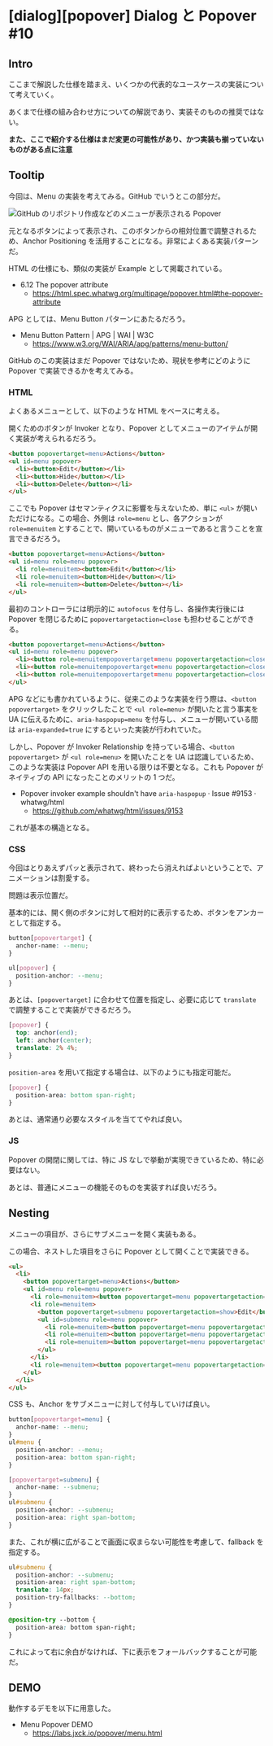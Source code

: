 # [dialog][popover] Dialog と Popover #10

## Intro

ここまで解説した仕様を踏まえ、いくつかの代表的なユースケースの実装について考えていく。

あくまで仕様の組み合わせ方についての解説であり、実装そのものの推奨ではない。

**また、ここで紹介する仕様はまだ変更の可能性があり、かつ実装も揃っていないものがある点に注意**


## Tooltip

今回は、Menu の実装を考えてみる。GitHub でいうとこの部分だ。

![GitHub のリポジトリ作成などのメニューが表示される Popover](./github-menu.png#574x536)

元となるボタンによって表示され、このボタンからの相対位置で調整されるため、Anchor Positioning を活用することになる。非常によくある実装パターンだ。

HTML の仕様にも、類似の実装が Example として掲載されている。

- 6.12 The popover attribute
  - https://html.spec.whatwg.org/multipage/popover.html#the-popover-attribute

APG としては、Menu Button パターンにあたるだろう。

- Menu Button Pattern | APG | WAI | W3C
  - https://www.w3.org/WAI/ARIA/apg/patterns/menu-button/

GitHub のこの実装はまだ Popover ではないため、現状を参考にどのように Popover で実装できるかを考えてみる。


### HTML

よくあるメニューとして、以下のような HTML をベースに考える。

開くためのボタンが Invoker となり、Popover としてメニューのアイテムが開く実装が考えられるだろう。

```html
<button popovertarget=menu>Actions</button>
<ul id=menu popover>
  <li><button>Edit</button></li>
  <li><button>Hide</button></li>
  <li><button>Delete</button></li>
</ul>
```

ここでも Popover はセマンティクスに影響を与えないため、単に `<ul>` が開いただけになる。この場合、外側は `role=menu` とし、各アクションが `role=menuitem` とすることで、開いているものがメニューであると言うことを宣言できるだろう。

```html
<button popovertarget=menu>Actions</button>
<ul id=menu role=menu popover>
  <li role=menuitem><button>Edit</button></li>
  <li role=menuitem><button>Hide</button></li>
  <li role=menuitem><button>Delete</button></li>
</ul>
```

最初のコントローラには明示的に `autofocus` を付与し、各操作実行後には Popover を閉じるために `popovertargetaction=close` も担わせることができる。

```html
<button popovertarget=menu>Actions</button>
<ul id=menu role=menu popover>
  <li><button role=menuitempopovertarget=menu popovertargetaction=close autofocus>Edit</button></li>
  <li><button role=menuitempopovertarget=menu popovertargetaction=close>Hide</button></li>
  <li><button role=menuitempopovertarget=menu popovertargetaction=close>Delete</button></li>
</ul>
```

APG などにも書かれているように、従来このような実装を行う際は、`<button popovertarget>` をクリックしたことで `<ul role=menu>` が開いたと言う事実を UA に伝えるために、`aria-haspopup=menu` を付与し、メニューが開いている間は `aria-expanded=true` にするといった実装が行われていた。

しかし、Popover が Invoker Relationship を持っている場合、`<button popovertarget>` が `<ul role=menu>` を開いたことを UA は認識しているため、このような実装は Popover API を用いる限りは不要となる。これも Popover がネイティブの API になったことのメリットの 1 つだ。

- Popover invoker example shouldn't have `aria-haspopup` · Issue #9153 · whatwg/html
  - https://github.com/whatwg/html/issues/9153

これが基本の構造となる。


### CSS

今回はとりあえずパッと表示されて、終わったら消えればよいということで、アニメーションは割愛する。

問題は表示位置だ。

基本的には、開く側のボタンに対して相対的に表示するため、ボタンをアンカーとして指定する。

```css
button[popovertarget] {
  anchor-name: --menu;
}

ul[popover] {
  position-anchor: --menu;
}
```

あとは、`[popovertarget]` に合わせて位置を指定し、必要に応じて `translate` で調整することで実装ができるだろう。

```css
[popover] {
  top: anchor(end);
  left: anchor(center);
  translate: 2% 4%;
}
```

`position-area` を用いて指定する場合は、以下のようにも指定可能だ。

```css
[popover] {
  position-area: bottom span-right;
}
```

あとは、通常通り必要なスタイルを当ててやれば良い。


### JS

Popover の開閉に関しては、特に JS なしで挙動が実現できているため、特に必要はない。

あとは、普通にメニューの機能そのものを実装すれば良いだろう。


## Nesting

メニューの項目が、さらにサブメニューを開く実装もある。

この場合、ネストした項目をさらに Popover として開くことで実装できる。

```html
<ul>
  <li>
    <button popovertarget=menu>Actions</button>
    <ul id=menu role=menu popover>
      <li role=menuitem><button popovertarget=menu popovertargetaction=close autofocus>Save</button></li>
      <li role=menuitem>
        <button popovertarget=submenu popovertargetaction=show>Edit</button>
        <ul id=submenu role=menu popover>
          <li role=menuitem><button popovertarget=menu popovertargetaction=close autofocus>Cut</button></li>
          <li role=menuitem><button popovertarget=menu popovertargetaction=close>Copy</button></li>
          <li role=menuitem><button popovertarget=menu popovertargetaction=close>Paste</button></li>
        </ul>
      </li>
      <li role=menuitem><button popovertarget=menu popovertargetaction=close>Close</button></li>
    </ul>
  </li>
</ul>
```

CSS も、Anchor をサブメニューに対して付与していけば良い。

```css
button[popovertarget=menu] {
  anchor-name: --menu;
}
ul#menu {
  position-anchor: --menu;
  position-area: bottom span-right;
}

[popovertarget=submenu] {
  anchor-name: --submenu;
}
ul#submenu {
  position-anchor: --submenu;
  position-area: right span-bottom;
}
```

また、これが横に広がることで画面に収まらない可能性を考慮して、fallback を指定する。

```css
ul#submenu {
  position-anchor: --submenu;
  position-area: right span-bottom;
  translate: 14px;
  position-try-fallbacks: --bottom;
}

@position-try --bottom {
  position-area: bottom span-right;
}
```

これによって右に余白がなければ、下に表示をフォールバックすることが可能だ。


## DEMO

動作するデモを以下に用意した。

- Menu Popover DEMO
  - https://labs.jxck.io/popover/menu.html